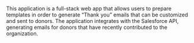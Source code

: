 This application is a full-stack web app that allows users to prepare templates in order to generate “Thank you” emails that can be customized and sent to donors. The application integrates with the Salesforce API, generating emails for donors that have recently contributed to the organization.

<!--
AQUA:
#086A81
RGB (8, 106, 129)

HARVEST:
#eb7536
RGB(235, 117, 54)

MAIZE:
#faae18
RGB (250, 174, 24)

HEADLINES//
MAKO

SUBHEADS//
OPEN SANS - regular/bold

BODY//
PT SANS - regular


template images - https://logomakr.com/7RTZfX

-->

